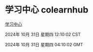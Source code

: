 # 学习中心 colearnhub
[学习中心](http://219.139.197.74:56308/colearnhub/)

2024年 10月 31日 星期四 12:10:02 CST

2024年 10月 31日 星期四 04:10:02 GMT
